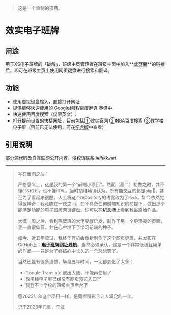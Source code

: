 > 这是一个重制的项目。

# 效实电子班牌

## 用途
用于XS电子班牌的「破解」，班级主页管理者在班级主页中加入**[此页面](https://ihkk.github.io/XiaoShi-Eboard/)**的链接后，即可在班级主页上使用网页键盘进行搜索和翻译。  

## 功能
* 使用虚拟键盘输入，直接打开网址
* 提供能够快速使用的 Google翻译/百度翻译 英译中
* 快速使用百度搜索（仅限英文）；
* 打开提前设置的快捷网址，目前包括①效实官网 ②NBA百度搜索 ③教学楼电子屏（目前已无法使用，可在[纪念版](https://ihkk.github.io/XiaoShi-Eboard/index_old.html)中查看）

## 引用说明
部分源代码改自互联网公开内容，侵权请联系 *i#ihkk.net*

---

> 写在重制之后：
>
> 严格意义上，这是我的第一个“前端小项目”。然而（高二）初做之时，并不懂`CSS`和`JS`，也不懂`HTML`。当时幼稚地误认为，所有能交互的都是`php`🤣，甚至为了看起来很酷，人工将这个repository的语言改为了`Heck`。如今依然觉得很神奇：我竟能在一夜之间，在不具备任何前端知识的前提下，做出那个能满足功能的电子班牌网页键盘。你可以在[纪念版]([纪念版页面](https://ihkk.github.io/XiaoShi-Eboard/index_old.html))上看到我最原始作品。
> 
> 大概一周之后，看到隔壁班的大佬受我启发，制作了另一个更漂亮的页面，我一直很仰慕，并在心中埋下了学习前端的种子。
> 
> 如今，近五年流过，我终于有机会重新制作了这个网页键盘，并发布在GitHub上：**[电子班牌网址导航](https://ihkk.github.io/XiaoShi-Eboard/)**。当然必须承认，这是一个非常低级且简单的作品——只是为了终结心中长久的一个念想罢了。
>
> 当然还是有很多遗憾，毕竟五年时间，一切都变化了太多：
> - Google Translate 退出大陆，不能再使用了
> - 教学楼电子屏已经没有网页预览入口了
> - 我登不上学校的班级主页后台了
>
> 愿2023年和这个项目一样，是同样精彩且让人满足的一年。
>
> 记于2023年元旦，宁波
